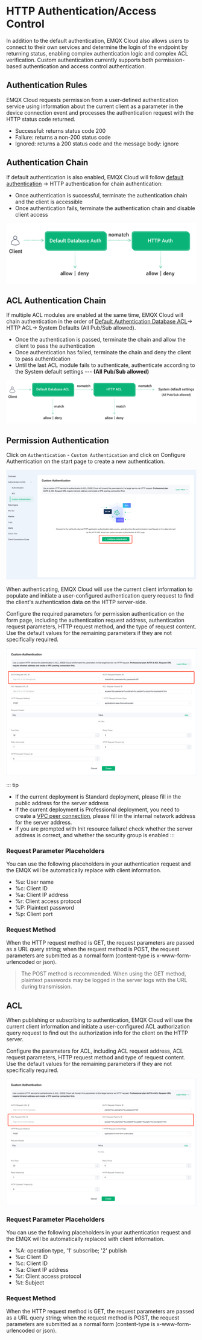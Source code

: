 # HTTP Authentication/Access Control

In addition to the default authentication, EMQX Cloud also allows users to connect to their own services and determine the login of the endpoint by returning status, enabling complex authentication logic and complex ACL verification. Custom authentication currently supports both permission-based authentication and access control authentication.

## Authentication Rules

EMQX Cloud requests permission from a user-defined authentication service using information about the current client as a parameter in the device connection event and processes the authentication request with the HTTP status code returned.

- Successful: returns status code 200  
- Failure: returns a non-200 status code
- Ignored: returns a 200 status code and the message body: ignore

## Authentication Chain
  
If default authentication is also enabled, EMQX Cloud will follow [default authentication](https://docs.emqx.com/en/cloud/latest/deployments/auth.html) -> HTTP authentication for chain authentication:

- Once authentication is successful, terminate the authentication chain and the client is accessible
- Once authentication fails, terminate the authentication chain and disable client access

 ![auth_chain](./_assets/http_auth_chain.png)

## ACL Authentication Chain

If multiple ACL modules are enabled at the same time, EMQX Cloud will chain authentication in the order of [Default Authentication Database ACL](https://docs.emqx.com/en/cloud/latest/deployments/acl.html)-> HTTP ACL-> System Defaults (All Pub/Sub allowed).

- Once the authentication is passed, terminate the chain and allow the client to pass the authentication
- Once authentication has failed, terminate the chain and deny the client to pass authentication
- Until the last ACL module fails to authenticate, authenticate according to the System default settings --- **(All Pub/Sub allowed)**

![acl_chain](./_assets/http_acl_chain.png)

## Permission Authentication

 Click on `Authentication` - `Custom Authentication` and click on Configure Authentication on the start page to create a new authentication.

 ![http_auth](./_assets/http_default.png)

When authenticating, EMQX Cloud will use the current client information to populate and initiate a user-configured authentication query request to find the client's authentication data on the HTTP server-side.

Configure the required parameters for permission authentication on the form page, including the authentication request address, authentication request parameters, HTTP request method, and the type of request content. Use the default values for the remaining parameters if they are not specifically required.

 ![http_auth](./_assets/http_auth_1.png)

  ::: tip

- If the current deployment is Standard deployment, please fill in the public address for the server address
- If the current deployment is Professional deployment, you need to create a [VPC peer connection](https://docs.emqx.com/en/cloud/latest/deployments/vpc_peering.html), please fill in the internal network address for the server address.
- If you are prompted with Init resource failure! check whether the server address is correct, and whether the security group is enabled
  :::

### Request Parameter Placeholders

You can use the following placeholders in your authentication request and the EMQX will be automatically replace with client information.

- %u: User name
- %c: Client ID
- %a: Client IP address
- %r: Client access protocol
- %P: Plaintext password
- %p: Client port

### Request Method

When the HTTP request method is GET, the request parameters are passed as a URL query string; when the request method is POST, the request parameters are submitted as a normal form (content-type is x-www-form-urlencoded or json).

> The POST method is recommended. When using the GET method, plaintext passwords may be logged in the server logs with the URL during transmission.

## ACL

 When publishing or subscribing to authentication, EMQX Cloud will use the current client information and initiate a user-configured ACL authorization query request to find out the authorization info for the client on the HTTP server.

 Configure the parameters for ACL, including ACL request address, ACL request parameters, HTTP request method and type of request content. Use the default values for the remaining parameters if they are not specifically required.

  ![http_auth](./_assets/http_auth_2.png)

### Request Parameter Placeholders

You can use the following placeholders in your authentication request and the EMQX will be automatically replaced with client information.

- %A: operation type, '1' subscribe; '2' publish
- %u: Client ID
- %c: Client ID
- %a: Client IP address
- %r: Client access protocol
- %t: Subject

### Request Method

When the HTTP request method is GET, the request parameters are passed as a URL query string; when the request method is POST, the request parameters are submitted as a normal form (content-type is x-www-form-urlencoded or json).
